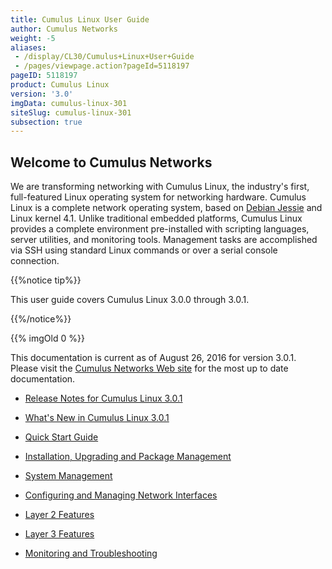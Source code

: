 ```yaml
---
title: Cumulus Linux User Guide
author: Cumulus Networks
weight: -5
aliases:
 - /display/CL30/Cumulus+Linux+User+Guide
 - /pages/viewpage.action?pageId=5118197
pageID: 5118197
product: Cumulus Linux
version: '3.0'
imgData: cumulus-linux-301
siteSlug: cumulus-linux-301
subsection: true
---
```

## <span>Welcome to Cumulus Networks</span>

We are transforming networking with Cumulus Linux, the industry's first,
full-featured Linux operating system for networking hardware. Cumulus
Linux is a complete network operating system, based on [Debian
Jessie](https://www.debian.org/releases/jessie/) and Linux kernel 4.1.
Unlike traditional embedded platforms, Cumulus Linux provides a complete
environment pre-installed with scripting languages, server utilities,
and monitoring tools. Management tasks are accomplished via SSH using
standard Linux commands or over a serial console connection.

{{%notice tip%}}

This user guide covers Cumulus Linux 3.0.0 through 3.0.1.

{{%/notice%}}

{{% imgOld 0 %}}

This documentation is current as of August 26, 2016 for version 3.0.1.
Please visit the [Cumulus Networks Web
site](http://docs.cumulusnetworks.com) for the most up to date
documentation.

  - [Release Notes for Cumulus
    Linux 3.0.1](https://support.cumulusnetworks.com/hc/en-us/articles/222822047)

  - [What's New in Cumulus Linux
    3.0.1](/version/cumulus-linux-301/What's_New_in_Cumulus_Linux_3.0.1)

  - [Quick Start Guide](/version/cumulus-linux-301/Quick_Start_Guide)

  - [Installation, Upgrading and Package
    Management](/version/cumulus-linux-301/Installation_Upgrading_and_Package_Management/)

  - [System Management](/version/cumulus-linux-301/System_Management/)

  - [Configuring and Managing Network
    Interfaces](/version/cumulus-linux-301/Configuring_and_Managing_Network_Interfaces/)

  - [Layer 2
    Features](/version/cumulus-linux-301/Layer_1_and_Layer_2_Features/)

  - [Layer 3 Features](/version/cumulus-linux-301/Layer_3_Features/)

  - [Monitoring and
    Troubleshooting](/version/cumulus-linux-301/Monitoring_and_Troubleshooting/)
